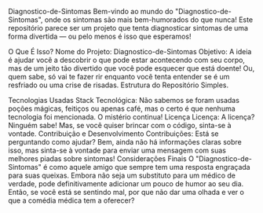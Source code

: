 Diagnostico-de-Sintomas
Bem-vindo ao mundo do "Diagnostico-de-Sintomas", onde os sintomas são mais bem-humorados do que nunca! Este repositório parece ser um projeto que tenta diagnosticar sintomas de uma forma divertida — ou pelo menos é isso que esperamos!

O Que É Isso?
Nome do Projeto: Diagnostico-de-Sintomas
Objetivo: A ideia é ajudar você a descobrir o que pode estar acontecendo com seu corpo, mas de um jeito tão divertido que você pode esquecer que está doente! Ou, quem sabe, só vai te fazer rir enquanto você tenta entender se é um resfriado ou uma crise de risadas.
Estrutura do Repositório
Simples.

Tecnologias Usadas
Stack Tecnológica: Não sabemos se foram usadas poções mágicas, feitiços ou apenas café, mas o certo é que nenhuma tecnologia foi mencionada. O mistério continua!
Licença
Licença: A licença? Ninguém sabe! Mas, se você quiser brincar com o código, sinta-se à vontade.
Contribuição e Desenvolvimento
Contribuições: Está se perguntando como ajudar? Bem, ainda não há informações claras sobre isso, mas sinta-se à vontade para enviar uma mensagem com suas melhores piadas sobre sintomas!
Considerações Finais
O "Diagnostico-de-Sintomas" é como aquele amigo que sempre tem uma resposta engraçada para suas queixas. Embora não seja um substituto para um médico de verdade, pode definitivamente adicionar um pouco de humor ao seu dia. Então, se você está se sentindo mal, por que não dar uma olhada e ver o que a comédia médica tem a oferecer?
